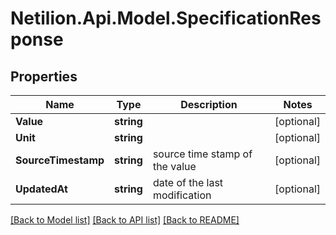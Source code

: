 # Netilion.Api.Model.SpecificationResponse
## Properties

Name | Type | Description | Notes
------------ | ------------- | ------------- | -------------
**Value** | **string** |  | [optional] 
**Unit** | **string** |  | [optional] 
**SourceTimestamp** | **string** | source time stamp of the value | [optional] 
**UpdatedAt** | **string** | date of the last modification | [optional] 

[[Back to Model list]](../README.md#documentation-for-models) [[Back to API list]](../README.md#documentation-for-api-endpoints) [[Back to README]](../README.md)

